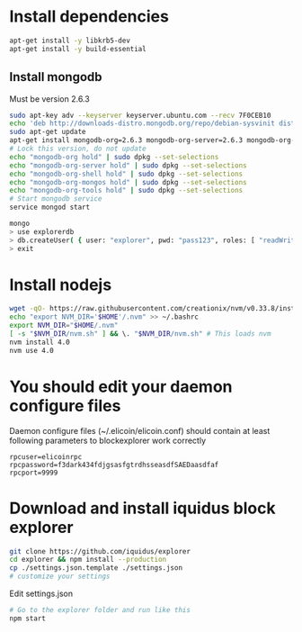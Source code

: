# Install dependencies

```bash
apt-get install -y libkrb5-dev
apt-get install -y build-essential
```

## Install mongodb

Must be version 2.6.3

```bash
sudo apt-key adv --keyserver keyserver.ubuntu.com --recv 7F0CEB10
echo 'deb http://downloads-distro.mongodb.org/repo/debian-sysvinit dist 10gen' | sudo tee /etc/apt/sources.list.d/mongodb.list
sudo apt-get update
apt-get install mongodb-org=2.6.3 mongodb-org-server=2.6.3 mongodb-org-shell=2.6.3 mongodb-org-mongos=2.6.3 mongodb-org-tools=2.6.3
# Lock this version, do not update
echo "mongodb-org hold" | sudo dpkg --set-selections
echo "mongodb-org-server hold" | sudo dpkg --set-selections
echo "mongodb-org-shell hold" | sudo dpkg --set-selections
echo "mongodb-org-mongos hold" | sudo dpkg --set-selections
echo "mongodb-org-tools hold" | sudo dpkg --set-selections
# Start mongodb service
service mongod start
```

```bash
mongo
> use explorerdb
> db.createUser( { user: "explorer", pwd: "pass123", roles: [ "readWrite" ] } )
> exit
```

# Install nodejs

```bash
wget -qO- https://raw.githubusercontent.com/creationix/nvm/v0.33.8/install.sh | bash
echo "export NVM_DIR='$HOME'/.nvm" >> ~/.bashrc
export NVM_DIR="$HOME/.nvm"
[ -s "$NVM_DIR/nvm.sh" ] && \. "$NVM_DIR/nvm.sh" # This loads nvm
nvm install 4.0
nvm use 4.0
```
# You should edit your daemon configure files

Daemon configure files (~/.elicoin/elicoin.conf) should contain at least following parameters to blockexplorer work correctly

```
rpcuser=elicoinrpc
rpcpassword=f3dark434fdjgsasfgtrdhsseasdfSAEDaasdfaf
rpcport=9999
```

# Download and install iquidus block explorer

```bash
git clone https://github.com/iquidus/explorer
cd explorer && npm install --production
cp ./settings.json.template ./settings.json
# customize your settings
```

Edit settings.json


```bash
# Go to the explorer folder and run like this
npm start
```
